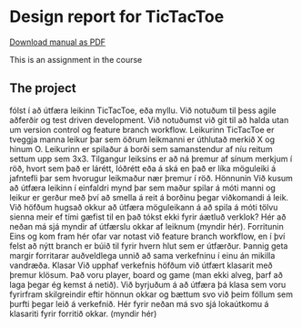 # Design report for TicTacToe

[Download manual as PDF](https://gitprint.com/KisaCostco/TicTacToe/blob/master/docs/AdministrationManual.md)


This is an assignment in the course 

## The project
 fólst í að útfæra leikinn TicTacToe, eða myllu. Við notuðum til þess agile aðferðir og test driven development. Við notuðumst við git til að halda utan um version control og feature branch workflow.
Leikurinn
TicTacToe er tveggja manna leikur þar sem öðrum leikmanni er úthlutað merkið X og hinum O. Leikurinn er spilaður á borði sem samanstendur af níu reitum settum upp sem 3x3. Tilgangur leiksins er að ná þremur af sínum merkjum í röð, hvort sem það er lárétt, lóðrétt eða á ská en það er líka möguleiki á jafntefli þar sem hvorugur leikmaður nær þremur í röð.
Hönnunin
Við kusum að útfæra leikinn í einfaldri mynd þar sem maður spilar á móti manni og leikur er gerður með því að smella á reit á borðinu þegar viðkomandi á leik. Við höfðum hugsað okkur að útfæra möguleikann á að spila á móti tölvu sienna meir ef tími gæfist til en það tókst ekki fyrir áætluð verklok?
Hér að neðan má sjá myndir af útfærslu okkar af leiknum (myndir hér).
Forritunin
Eins og kom fram hér ofar var notast við feature branch workflow, en í því felst að nýtt branch er búið til fyrir hvern hlut sem er útfærður. Þannig geta margir forritarar auðveldlega unnið að sama verkefninu í einu án mikilla vandræða. 
Klasar
Við upphaf verkefnis höfðum við útfært klasarit með þremur klösum. Það voru player, board og game (man ekki alveg, þarf að laga þegar ég kemst á netið). Við byrjuðum á að útfæra þá klasa sem voru fyrirfram skilgreindir eftir hönnun okkar og bættum svo við þeim föllum sem þurfti þegar leið á verkefnið. Hér fyrir neðan má svo sjá lokaútkomu á klasariti fyrir forritið okkar.
(myndir hér)
